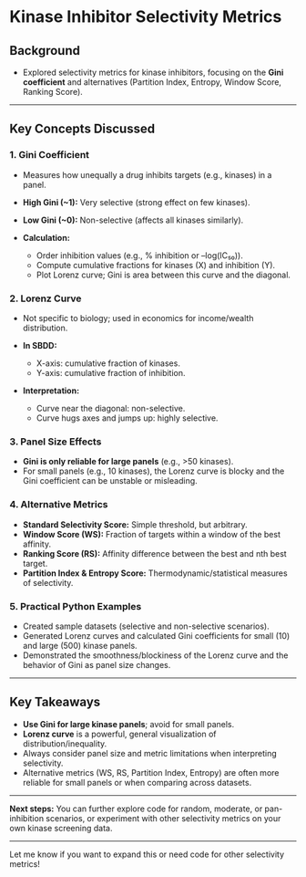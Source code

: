 # Kinase Inhibitor Selectivity Metrics

## Background

* Explored selectivity metrics for kinase inhibitors, focusing on the **Gini coefficient** and alternatives (Partition Index, Entropy, Window Score, Ranking Score).
  
---

## Key Concepts Discussed

### 1. Gini Coefficient

* Measures how unequally a drug inhibits targets (e.g., kinases) in a panel.
* **High Gini (\~1):** Very selective (strong effect on few kinases).
* **Low Gini (\~0):** Non-selective (affects all kinases similarly).
* **Calculation:**

  * Order inhibition values (e.g., % inhibition or –log(IC₅₀)).
  * Compute cumulative fractions for kinases (X) and inhibition (Y).
  * Plot Lorenz curve; Gini is area between this curve and the diagonal.

### 2. Lorenz Curve

* Not specific to biology; used in economics for income/wealth distribution.
* **In SBDD:**

  * X-axis: cumulative fraction of kinases.
  * Y-axis: cumulative fraction of inhibition.
* **Interpretation:**

  * Curve near the diagonal: non-selective.
  * Curve hugs axes and jumps up: highly selective.

### 3. Panel Size Effects

* **Gini is only reliable for large panels** (e.g., >50 kinases).
* For small panels (e.g., 10 kinases), the Lorenz curve is blocky and the Gini coefficient can be unstable or misleading.

### 4. Alternative Metrics

* **Standard Selectivity Score:** Simple threshold, but arbitrary.
* **Window Score (WS):** Fraction of targets within a window of the best affinity.
* **Ranking Score (RS):** Affinity difference between the best and nth best target.
* **Partition Index & Entropy Score:** Thermodynamic/statistical measures of selectivity.

### 5. Practical Python Examples

* Created sample datasets (selective and non-selective scenarios).
* Generated Lorenz curves and calculated Gini coefficients for small (10) and large (500) kinase panels.
* Demonstrated the smoothness/blockiness of the Lorenz curve and the behavior of Gini as panel size changes.

---

## Key Takeaways

* **Use Gini for large kinase panels**; avoid for small panels.
* **Lorenz curve** is a powerful, general visualization of distribution/inequality.
* Always consider panel size and metric limitations when interpreting selectivity.
* Alternative metrics (WS, RS, Partition Index, Entropy) are often more reliable for small panels or when comparing across datasets.

---

**Next steps:**
You can further explore code for random, moderate, or pan-inhibition scenarios, or experiment with other selectivity metrics on your own kinase screening data.

---

Let me know if you want to expand this or need code for other selectivity metrics!
